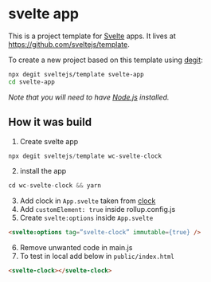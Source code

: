 # svelte app

This is a project template for [Svelte](https://svelte.dev) apps. It lives at https://github.com/sveltejs/template.

To create a new project based on this template using [degit](https://github.com/Rich-Harris/degit):

```bash
npx degit sveltejs/template svelte-app
cd svelte-app
```

*Note that you will need to have [Node.js](https://nodejs.org) installed.*


## How it was build

1. Create svelte app
```js
npx degit sveltejs/template wc-svelte-clock
```
2. install the app 
```js
cd wc-svelte-clock && yarn
```
3. Add clock in `App.svelte` taken from [clock](https://svelte.dev/repl/clock?version=3.38.2)
4. Add `customElement: true` inside rollup.config.js
5. Create `svelte:options` inside `App.svelte`
```html
<svelte:options tag=”svelte-clock” immutable={true} />
```
6. Remove unwanted code in main.js
7. To test in local add below in `public/index.html`
```html
<svelte-clock></svelte-clock>
```